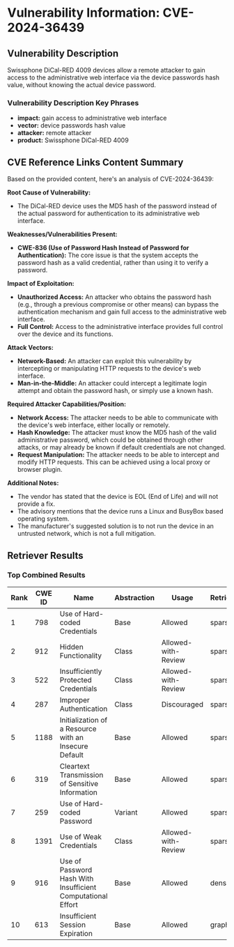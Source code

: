 # Vulnerability Information: CVE-2024-36439

## Vulnerability Description
Swissphone DiCal-RED 4009 devices allow a remote attacker to gain access to the administrative web interface via the device passwords hash value, without knowing the actual device password.

### Vulnerability Description Key Phrases
- **impact:** gain access to administrative web interface
- **vector:** device passwords hash value
- **attacker:** remote attacker
- **product:** Swissphone DiCal-RED 4009

## CVE Reference Links Content Summary
Based on the provided content, here's an analysis of CVE-2024-36439:

**Root Cause of Vulnerability:**

*   The DiCal-RED device uses the MD5 hash of the password instead of the actual password for authentication to its administrative web interface.

**Weaknesses/Vulnerabilities Present:**

*   **CWE-836 (Use of Password Hash Instead of Password for Authentication):** The core issue is that the system accepts the password hash as a valid credential, rather than using it to verify a password.

**Impact of Exploitation:**

*   **Unauthorized Access:** An attacker who obtains the password hash (e.g., through a previous compromise or other means) can bypass the authentication mechanism and gain full access to the administrative web interface.
*   **Full Control:** Access to the administrative interface provides full control over the device and its functions.

**Attack Vectors:**

*   **Network-Based:** An attacker can exploit this vulnerability by intercepting or manipulating HTTP requests to the device's web interface.
*   **Man-in-the-Middle:** An attacker could intercept a legitimate login attempt and obtain the password hash, or simply use a known hash.

**Required Attacker Capabilities/Position:**

*   **Network Access:** The attacker needs to be able to communicate with the device's web interface, either locally or remotely.
*   **Hash Knowledge:** The attacker must know the MD5 hash of the valid administrative password, which could be obtained through other attacks, or may already be known if default credentials are not changed.
*   **Request Manipulation:** The attacker needs to be able to intercept and modify HTTP requests. This can be achieved using a local proxy or browser plugin.

**Additional Notes:**

*   The vendor has stated that the device is EOL (End of Life) and will not provide a fix.
*   The advisory mentions that the device runs a Linux and BusyBox based operating system.
*   The manufacturer's suggested solution is to not run the device in an untrusted network, which is not a full mitigation.

## Retriever Results

### Top Combined Results

| Rank | CWE ID | Name | Abstraction | Usage  | Retrievers | Individual Scores |
|------|--------|------|-------------|-------|------------|-------------------|
| 1 | 798 | Use of Hard-coded Credentials | Base | Allowed | sparse | 0.062 |
| 2 | 912 | Hidden Functionality | Class | Allowed-with-Review | sparse | 0.057 |
| 3 | 522 | Insufficiently Protected Credentials | Class | Allowed-with-Review | sparse | 0.055 |
| 4 | 287 | Improper Authentication | Class | Discouraged | sparse | 0.054 |
| 5 | 1188 | Initialization of a Resource with an Insecure Default | Base | Allowed | sparse | 0.054 |
| 6 | 319 | Cleartext Transmission of Sensitive Information | Base | Allowed | sparse | 0.053 |
| 7 | 259 | Use of Hard-coded Password | Variant | Allowed | sparse | 0.053 |
| 8 | 1391 | Use of Weak Credentials | Class | Allowed-with-Review | sparse | 0.053 |
| 9 | 916 | Use of Password Hash With Insufficient Computational Effort | Base | Allowed | dense | 0.536 |
| 10 | 613 | Insufficient Session Expiration | Base | Allowed | graph | 0.002 |

